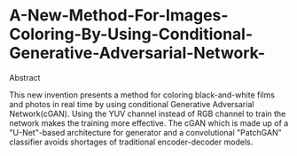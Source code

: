 # A-New-Method-For-Images-Coloring-By-Using-Conditional-Generative-Adversarial-Network-

Abstract

This new invention presents a method for coloring black-and-white films and photos in real time by using conditional Generative Adversarial Network(cGAN). Using the YUV channel instead of RGB channel to train the network makes the training more effective. The cGAN which is made up of a "U-Net"-based architecture for generator and a convolutional "PatchGAN" classifier avoids shortages of traditional encoder-decoder models.
